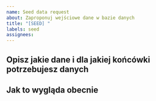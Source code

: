 ```yaml
---
name: Seed data request
about: Zaproponuj wejściowe dane w bazie danych
title: "[SEED] "
labels: seed
assignees: 
---
```


<!--
NAJPIERW UPEWNIJ SIĘ, ŻE
- Sprawdziłeś, że nikt nie zgłosił jeszcze takiego błędu na issues
- Testujesz na świeżo odtworzonej bazie danych

(usuń ten akapit wraz z niepotrzebnymi rozdziałami)
-->

## Opisz jakie dane i dla jakiej końcówki potrzebujesz danych
<!-- Potrzebuje żeby końcówka `/test/{testId}` zwracała ... -->

## Jak to wygląda obecnie
<!-- Końcówka `/test/{testId}` nie zwraca elementów... -->
